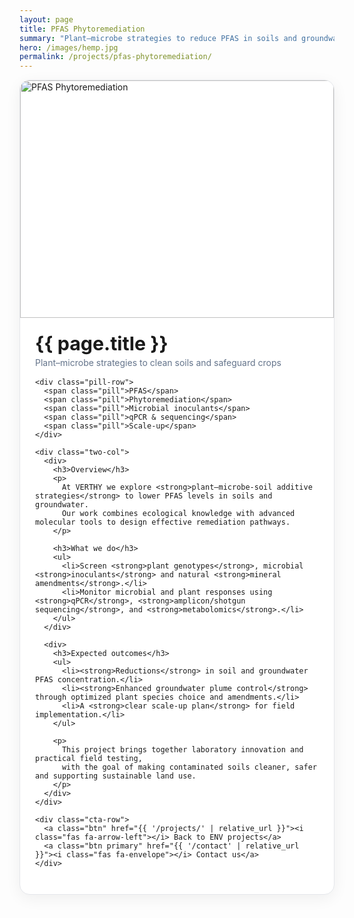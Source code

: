 ```yaml
---
layout: page
title: PFAS Phytoremediation
summary: "Plant–microbe strategies to reduce PFAS in soils and groundwater."
hero: /images/hemp.jpg
permalink: /projects/pfas-phytoremediation/
---
```


<div class="project-card">
  <div class="project-hero">
    <img src="{{ page.hero | default: '/images/hemp.jpg' | relative_url }}" alt="PFAS Phytoremediation">
  </div>

  <div class="project-body">
    <h1 class="project-title">{{ page.title }}</h1>
    <p class="project-subtitle">Plant–microbe strategies to clean soils and safeguard crops</p>

    <div class="pill-row">
      <span class="pill">PFAS</span>
      <span class="pill">Phytoremediation</span>
      <span class="pill">Microbial inoculants</span>
      <span class="pill">qPCR & sequencing</span>
      <span class="pill">Scale-up</span>
    </div>

    <div class="two-col">
      <div>
        <h3>Overview</h3>
        <p>
          At VERTHY we explore <strong>plant–microbe-soil additive strategies</strong> to lower PFAS levels in soils and groundwater.  
          Our work combines ecological knowledge with advanced molecular tools to design effective remediation pathways.
        </p>

        <h3>What we do</h3>
        <ul>
          <li>Screen <strong>plant genotypes</strong>, microbial <strong>inoculants</strong> and natural <strong>mineral amendments</strong>.</li>
          <li>Monitor microbial and plant responses using <strong>qPCR</strong>, <strong>amplicon/shotgun sequencing</strong>, and <strong>metabolomics</strong>.</li>
        </ul>
      </div>

      <div>
        <h3>Expected outcomes</h3>
        <ul>
          <li><strong>Reductions</strong> in soil and groundwater PFAS concentration.</li>
          <li><strong>Enhanced groundwater plume control</strong> through optimized plant species choice and amendments.</li>
          <li>A <strong>clear scale-up plan</strong> for field implementation.</li>
        </ul>

        <p>
          This project brings together laboratory innovation and practical field testing, 
          with the goal of making contaminated soils cleaner, safer and supporting sustainable land use.
        </p>
      </div>
    </div>

    <div class="cta-row">
      <a class="btn" href="{{ '/projects/' | relative_url }}"><i class="fas fa-arrow-left"></i> Back to ENV projects</a>
      <a class="btn primary" href="{{ '/contact' | relative_url }}"><i class="fas fa-envelope"></i> Contact us</a>
    </div>
  </div>
</div>

<style>
.project-card{
  max-width: 980px; margin: 0 auto 2.5rem; background:#fff;
  border:1px solid #e5e7eb; border-radius:16px; overflow:hidden;
  box-shadow: 0 6px 24px rgba(0,0,0,.06);
}
.project-hero img{ width:100%; height: 320px; object-fit: cover; display:block; }
.project-body{ padding: 1.25rem 1.5rem 1.75rem; }
.project-title{ margin: .2rem 0 0; font-size: 1.9rem; }
.project-subtitle{ color:#64748b; margin: .25rem 0 1rem; }

.pill-row{ display:flex; flex-wrap:wrap; gap:.5rem; margin-bottom:1.25rem; }
.pill{
  background:#e6f4f4; color:#217f82; padding:.25rem .6rem; border-radius:999px;
  font-size:.85rem; border:1px solid #cde7e7;
}

.two-col{ display:grid; grid-template-columns: 1fr; gap:1.25rem; }
.two-col h3{ margin:.5rem 0 .35rem; }
.two-col p{ margin:.25rem 0 .5rem; }
.two-col ul{ margin:.25rem 0 .5rem 1rem; }
@media (min-width: 860px){
  .two-col{ grid-template-columns: 1fr 1fr; gap:1.5rem 2rem; }
  .project-hero img{ height: 380px; }
}

.cta-row{ display:flex; gap:.75rem; flex-wrap:wrap; margin-top:1.25rem; }
.btn{
  display:inline-flex; align-items
